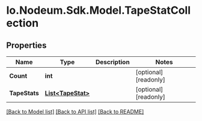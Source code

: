 # Io.Nodeum.Sdk.Model.TapeStatCollection
## Properties

Name | Type | Description | Notes
------------ | ------------- | ------------- | -------------
**Count** | **int** |  | [optional] [readonly] 
**TapeStats** | [**List&lt;TapeStat&gt;**](TapeStat.md) |  | [optional] [readonly] 

[[Back to Model list]](../README.md#documentation-for-models) [[Back to API list]](../README.md#documentation-for-api-endpoints) [[Back to README]](../README.md)

